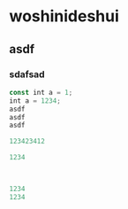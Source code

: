 # woshinideshui

## asdf

### sdafsad

```js
const int a = 1;
int a = 1234;
asdf
asdf
asdf

123423412

1234



1234
1234
```